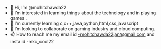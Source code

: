 - 👋 Hi, I’m @mohitchawda22
- 👀 I’m interested in learning things about the technology and in playing games . 
- 🌱 I’m currently learning c,c++,java,python,html,css,javascript
- 💞️ I’m looking to collaborate on gaming industry and cloud computing.
- 📫 How to reach me my email id -mohitchawda22jan@gmail.com and insta id -mkc_cool22

<!---
mohitchawda22/mohitchawda22 is a ✨ special ✨ repository because its `README.md` (this file) appears on your GitHub profile.
You can click the Preview link to take a look at your changes.
--->
